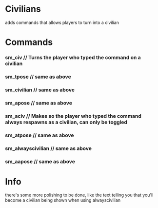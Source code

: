 # Civilians
adds commands that allows players to turn into a civilian

# Commands
### sm_civ // Turns the player who typed the command on a civilian
### sm_tpose // same as above
### sm_civilian // same as above
### sm_apose // same as above
### sm_aciv // Makes so the player who typed the command always respawns as a civilian, can only be toggled
### sm_atpose // same as above
### sm_alwayscivilian // same as above
### sm_aapose // same as above

# Info
there's some more polishing to be done, like the text telling you that you'll become a civilian being shown when using alwayscivilian
